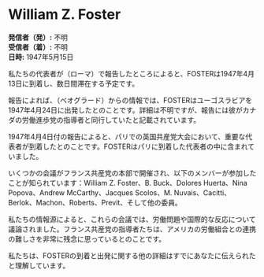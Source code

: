 # William Z. Foster

**発信者（発）:** 不明  
**受信者（着）:** 不明  
**日時:** 1947年5月15日  

私たちの代表者が（ローマ）で報告したところによると、FOSTERは1947年4月13日に到着し、数日間滞在する予定です。

報告によれば、（ベオグラード）からの情報では、FOSTERはユーゴスラビアを1947年4月24日に出発したとのことです。詳細は不明ですが、報告には彼がカナダの労働進歩党の指導者と同行していたと記載されています。

1947年4月4日付の報告によると、パリでの英国共産党大会において、重要な代表者が到着したとのことです。FOSTERはパリに到着した代表者の中に含まれていました。

いくつかの会議がフランス共産党の本部で開催され、以下のメンバーが参加したことが知られています：William Z. Foster、B. Buck、Dolores Huerta、Nina Popova、Andrew McCarthy、Jacques Scolos、M. Nuvais、Cacitti、Berlok、Machon、Roberts、Previt、そして他の委員。

私たちの情報源によると、これらの会議では、労働問題や国際的な反応について議論されました。フランス共産党の指導者たちは、アメリカの労働組合との連携の難しさを非常に残念に思っているとのことです。

私たちは、FOSTERの到着と出発に関する他の詳細はすでにあなたに伝えられたと理解しています。